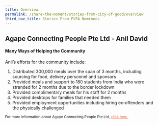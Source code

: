 ```yaml
---
title: Overview
permalink: /share-the-moment/stories-from-city-of-good/overview
third_nav_title: Stories From PVPA Nominees
---
```


## Agape Connecting People Pte Ltd - Anil David

#### Many Ways of Helping the Community 

Anil’s efforts for the community include:
1. Distributed 300,000 meals over the span of 3 months, including sourcing for food, delivery personnel and sponsors
2. Provided meals and support to 180 students from India who were stranded for 2 months due to the border lockdown
3. Provided complimentary meals for his staff for 2 months
4. Provided desktops for families that needed them
5. Provided employment opportunities including hiring ex-offenders and the physically challenged


<sup>For more information about Agape Connecting People Pte Ltd, <a href="https://agape-cp.com/" style="color:tomato">click here.</a></sup>

